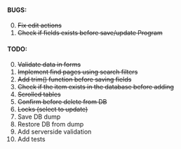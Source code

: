 #### BUGS:
0. ~~Fix edit actions~~
0. ~~Check if fields exists before save/update Program~~

#### TODO:
0. ~~Validate data in forms~~
0. ~~Implement find pages using search filters~~
0. ~~Add trim() function before saving fields~~
0. ~~Check if the item exists in the database before adding~~
0. ~~Scrolled tables~~
0. ~~Confirm before delete from DB~~
0. ~~Locks (select to update)~~
0. Save DB dump
0. Restore DB from dump
0. Add serverside validation
0. Add tests